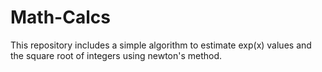 # Math-Calcs
This repository includes a simple algorithm to estimate exp(x) values and the square root of integers using newton's method.